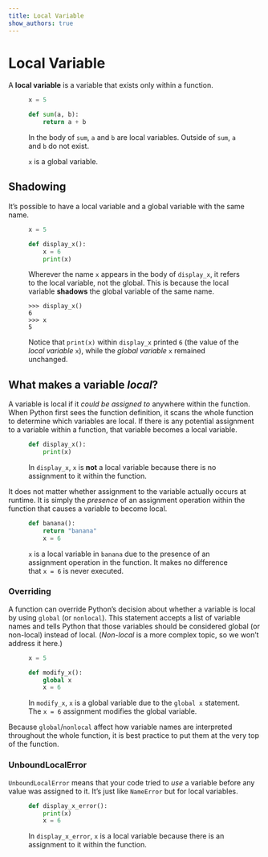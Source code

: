 ```yaml
---
title: Local Variable
show_authors: true
---
```


# Local Variable

A **local variable** is a variable that exists only within a function.

<figure class=example>

```python
x = 5

def sum(a, b):
    return a + b
```

In the body of `sum`, `a` and `b` are local variables. Outside of `sum`, `a` and
`b` do not exist.

`x` is a global variable.

</figure>

## Shadowing

It’s possible to have a local variable and a global variable with the same name.

<figure class=example>

```python
x = 5

def display_x():
    x = 6
    print(x)
```

Wherever the name `x` appears in the body of `display_x`, it refers to the local
variable, not the global. This is because the local variable **shadows** the
global variable of the same name.

```
>>> display_x()
6
>>> x
5
```

Notice that `print(x)` within `display_x` printed `6` (the value of the *local
variable* `x`), while the *global variable* `x` remained unchanged.

</figure>

## What makes a variable *local*?

A variable is local if it *could be assigned to* anywhere within the function.
When Python first sees the function definition, it scans the whole function to
determine which variables are local. If there is any potential assignment to a
variable within a function, that variable becomes a local variable.

<figure class=example>

```python
def display_x():
    print(x)
```

In `display_x`, `x` is **not** a local variable because there is no assignment
to it within the function.

</figure>

It does not matter whether assignment to the variable actually occurs at
runtime. It is simply the *presence* of an assignment operation within the
function that causes a variable to become local.

<figure class=example>

```python
def banana():
    return "banana"
    x = 6
```

`x` is a local variable in `banana` due to the presence of an assignment
operation in the function. It makes no difference that `x = 6` is never
executed.

</figure>

### Overriding

A function can override Python’s decision about whether a variable is local by
using `global` (or `nonlocal`). This statement accepts a list of variable names
and tells Python that those variables should be considered global (or non-local)
instead of local. (*Non-local* is a more complex topic, so we won’t address it
here.)

<figure class=example>

```python
x = 5

def modify_x():
    global x
    x = 6
```

In `modify_x`, `x` is a global variable due to the `global x` statement. The
`x = 6` assignment modifies the global variable.

</figure>

Because `global`/`nonlocal` affect how variable names are interpreted throughout
the whole function, it is best practice to put them at the very top of the
function.

### UnboundLocalError

`UnboundLocalError` means that your code tried to *use* a variable before any
value was assigned to it. It’s just like `NameError` but for local
variables.

<figure class=example>

```python
def display_x_error():
    print(x)
    x = 6
```

In `display_x_error`, `x` is a local variable because there is an assignment to
it within the function.

</figure>
